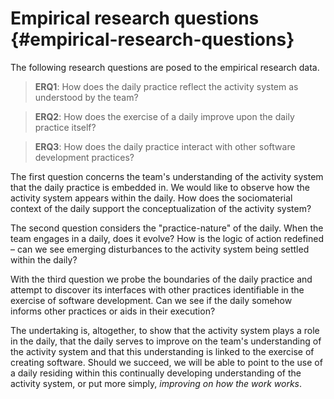 
# Empirical research questions {#empirical-research-questions}

The following research questions are posed to the empirical research data.

> **ERQ1**: How does the daily practice reflect the activity system as understood by the team?

> **ERQ2**: How does the exercise of a daily improve upon the daily practice itself?

> **ERQ3**: How does the daily practice interact with other software development practices?

The first question concerns the team's understanding of the activity system that the daily practice is embedded in. We would like to observe how the activity system appears within the daily. How does the sociomaterial context of the daily support the conceptualization of the activity system?

The second question considers the "practice-nature" of the daily. When the team engages in a daily, does it evolve? How is the logic of action redefined – can we see emerging disturbances to the activity system being settled within the daily?

With the third question we probe the boundaries of the daily practice and attempt to discover its interfaces with other practices identifiable in the exercise of software development. Can we see if the daily somehow informs other practices or aids in their execution?

The undertaking is, altogether, to show that the activity system plays a role in the daily, that the daily serves to improve on the team's understanding of the activity system and that this understanding is linked to the exercise of creating software. Should we succeed, we will be able to point to the use of a daily residing within this continually developing understanding of the activity system, or put more simply, *improving on how the work works*.
